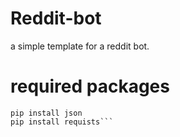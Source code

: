 # Reddit-bot
a simple template for a reddit bot.
# required packages 
```pip install praw
pip install json
pip install requists```

